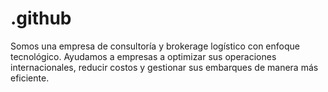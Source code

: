 # .github
Somos una empresa de consultoría y brokerage logístico con enfoque tecnológico. Ayudamos a empresas a optimizar sus operaciones internacionales, reducir costos y gestionar sus embarques de manera más eficiente. 
